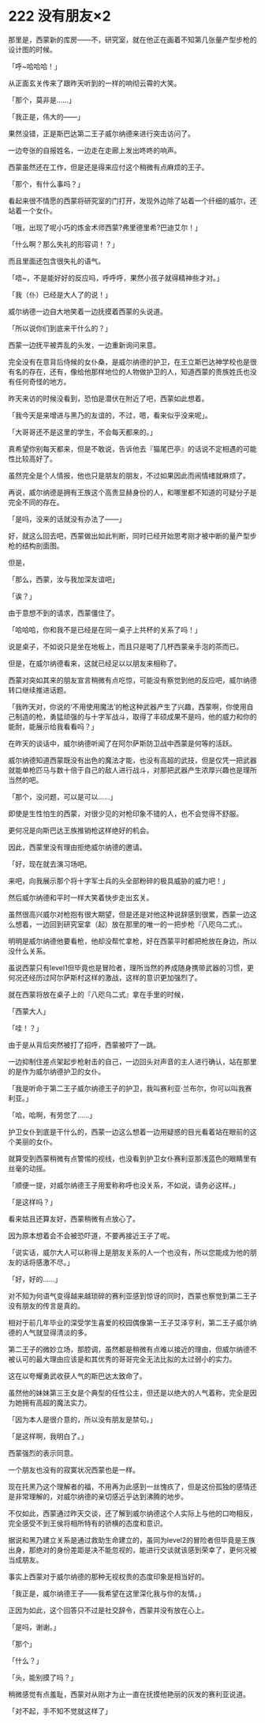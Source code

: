 # 222 没有朋友×2

那里是，西蒙新的库房——不，研究室，就在他正在画着不知第几张量产型步枪的设计图的时候。

「呼\~哈哈哈！」

从正面玄关传来了跟昨天听到的一样的响彻云霄的大笑。

「那个，莫非是……」

「我正是，伟大的——」

果然没错，正是斯巴达第二王子威尔纳德来进行突击访问了。

一边夸张的自报姓名，一边走在走廊上发出咚咚的响声。

西蒙虽然还在工作，但是还是得来应付这个稍微有点麻烦的王子。

「那个，有什么事吗？」

看起来很不情愿的西蒙将研究室的门打开，发现外边除了站着一个纤细的威尔，还站着一个女仆。

「哦，出现了呢小巧的炼金术师西蒙?弗里德里希?巴迪艾尔！」

「什么啊？那么失礼的形容词！？」

而且里面还包含很失礼的语气。

「唔\~，不是能好好的反应吗，呼呼呼，果然小孩子就得精神些才对。」

「我（仆）已经是大人了的说！」

威尔纳德一边自大地笑着一边抚摸着西蒙的头说道。

「所以说你们到底来干什么的？」

西蒙一边抚平被弄乱的头发，一边重新询问来意。

完全没有在意背后侍候的女仆桑，是威尔纳德的护卫，在王立斯巴达神学校也是很有名的存在，还有，像给他那样地位的人物做护卫的人，知道西蒙的贵族姓氏也没有任何奇怪的地方。

昨天来访的时候没看到，恐怕是潜伏在附近了吧，西蒙如此想着。

「我今天是来增进与黑乃的友谊的，不过，嗯，看来似乎没来呢」。

「大哥哥还不是这里的学生，不会每天都来的。」

真希望你别每天都来，但是不敢说，告诉他去『猫尾巴亭』的话说不定相遇的可能性比较高好了。

虽然完全是个人情报，他也只是朋友的朋友，不过如果因此而闹情绪就麻烦了。

再说，威尔纳德是拥有王族这个高贵显赫身份的人，和哪里都不知道的可疑分子是完全不同的存在。

「是吗，没来的话就没有办法了——」

好，就这么回去吧，西蒙做出如此判断，同时已经开始思考刚才被中断的量产型步枪的结构剖面图。

但是，

「那么，西蒙，汝与我加深友谊吧」

「诶？」

由于意想不到的请求，西蒙僵住了。

「哈哈哈，你和我不是已经是在同一桌子上共杯的关系了吗！」

说是桌子，不如说只是坐在地板上，而且只是喝了几杯西蒙亲手泡的茶而已。

但是，在威尔纳德看来，这就已经足以以朋友来相称了。

西蒙对突如其来的朋友宣言稍微有点吃惊，可能没有察觉到他的反应吧，威尔纳德转口继续推进话题。

「我昨天对，你说的‘不用使用魔法’的枪这种武器产生了兴趣，西蒙啊，你使用自己制造的枪，勇猛顽强的与十字军战斗，取得了丰硕成果不是吗，他的威力和你的能耐，能展示给我看看吗？」

在昨天的谈话中，威尔纳德听闻了在阿尔萨斯防卫战中西蒙是何等的活跃。

威尔纳德知道西蒙既没有出色的魔法才能，也没有高超的武技，但是仅凭一把武器就能单枪匹马与数十倍于自己的敌人进行战斗，对那把武器产生浓厚兴趣也是理所当然的吧。

「那个，没问题，可以是可以……」

即使是生性怕生的西蒙，对很少见的对枪印象不错的人，也不会觉得不舒服。

更何况是向斯巴达王族推销枪这样绝好的机会。

因此，西蒙里没有理由拒绝威尔纳德的邀请。

「好，现在就去演习场吧。

来吧，向我展示那个将十字军士兵的头全部粉碎的极具威胁的威力吧！」

然后威尔纳德和平时一样大笑着快步走出玄关。

虽然很高兴威尔对枪抱有很大期望，但是还是对他这种说辞感到很累，西蒙一边这么想着，一边回到研究室拿（起）放在那里的唯一的一把步枪『八咫乌二式』。

明明是威尔纳德他要看枪，他却没帮忙拿枪，好在西蒙平时都把枪放在身边，所以没什么关系。

虽说西蒙只有level1但毕竟也是冒险者，理所当然的养成随身携带武器的习惯，更何况还经历过阿尔萨斯村这样的激战，这样的意识更加强烈了。

就在西蒙将放在桌子上的『八咫乌二式』拿在手里的时候，

「西蒙大人」

「哇！？」

由于是从背后突然被打了招呼，西蒙被吓了一跳。

一边抑制住差点架起步枪射击的自己，一边回头对声音的主人进行确认，站在那里的是作为威尔纳德护卫的女仆。

「我是听命于第二王子威尔纳德王子的护卫，我叫赛利亚·兰布尔，你可以叫我赛利亚。」

「哈，哈啊，有劳您了……」

护卫女仆到底是干什么的，西蒙一边这么想着一边用疑惑的目光看着站在眼前的这个美丽的女仆。

就算受到西蒙稍微有点警惕的视线，也没看到护卫女仆赛利亚那浅蓝色的眼睛里有丝毫的动摇。

「顺便一提，对威尔纳德王子用爱称称呼也没关系，不如说，请务必这样。」

「是这样吗？」

看来姑且还算友好，西蒙稍微有点放心了。

因为原本想着会不会被恐吓道，不要再接近王子了呢。

「说实话，威尔大人可以称得上是朋友关系的人一个也没有，所以您能成为他的朋友的话将感激不尽。」

「好，好的……」

对不知为何语气变得越来越琐碎的赛利亚感到惊讶的同时，西蒙也察觉到第二王子没有朋友的传言是真的。

相对于前几年毕业的深受学生喜爱的校园偶像第一王子艾泽亨利，第二王子威尔纳德的人气就显得清淡的多。

第二王子的微妙立场，那腔调，虽然都是稍微有点难以接近的理由，但威尔纳德不被认可的最大理由应该是和其优秀的哥哥完全无法比拟的太过弱小的实力。

这在以夸耀勇武收获人气的斯巴达太致命了。

虽然他的妹妹第三王女是个典型的任性公主，但还是以绝大的人气着称，完全是因为她拥有高超的魔法实力。

「因为本人是很介意的，所以没有朋友是禁句。」

「是这样啊，我明白了。」

西蒙强烈的表示同意。

一个朋友也没有的寂寞状况西蒙也是一样。

现在托黑乃这个理解者的福，不用再为此感到一丝愧疚了，但是这份孤独的感情还是非常理解的，对威尔纳德的亲切感近乎达到沸腾的地步。

不仅如此，西蒙通过昨天交谈，还了解到威尔纳德这个人实际上与他的口吻相反，完全感受不到王侯将相所特有的骄横的态度和意识。

据说和黑乃建立关系是通过救助生命建立的，虽同为level2的冒险者但毕竟是王族出身，那绝对的身份差距是决不能忽视的，能进行交谈就该感到荣幸了，更何况被当成朋友。

事实上西蒙对于威尔纳德的那种无视权贵的态度印象是相当好的。

「我正是，威尔纳德王子——我希望在这里深化我与你的友情。」

正因为如此，这个回答只不过是社交辞令，西蒙并没有放在心上。

「是吗，谢谢。」

「那个」

「什么？」

「头，能别摸了吗？」

稍微感觉有点羞耻，西蒙对从刚才为止一直在抚摸他艳丽的灰发的赛利亚说道。

「对不起，手不知不觉就这样了」
